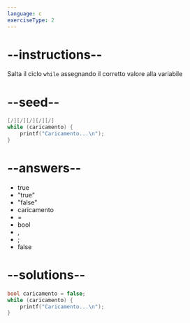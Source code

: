 ```yaml
---
language: c
exerciseType: 2
---
```


# --instructions--

Salta il ciclo `while` assegnando il corretto valore alla variabile

# --seed--

```c
[/][/][/][/][/]
while (caricamento) {
    printf("Caricamento...\n");
}
```

# --answers--

- true
- "true"
- "false"
-  caricamento
-  = 
- bool
- ,
- ;
- false

# --solutions--

```c
bool caricamento = false;
while (caricamento) {
    printf("Caricamento...\n");
}
```
